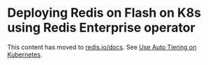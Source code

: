 # Deploying Redis on Flash on K8s using Redis Enterprise operator

This content has moved to [redis.io/docs](https://redis.io/docs/latest/operate/). See [Use Auto Tiering on Kubernetes](https://redis.io/docs/latest/operate/kubernetes/re-clusters/auto-tiering/).